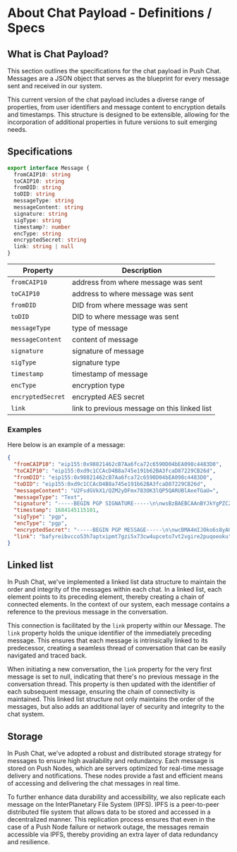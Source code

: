 # About Chat Payload - Definitions / Specs

## What is Chat Payload?

This section outlines the specifications for the chat payload in Push Chat. Messages are a JSON object that serves as the blueprint for every message sent and received in our system.

This current version of the chat payload includes a diverse range of properties, from user identifiers and message content to encryption details and timestamps. This structure is designed to be extensible, allowing for the incorporation of additional properties in future versions to suit emerging needs.

## Specifications

```typescript
export interface Message {
  fromCAIP10: string
  toCAIP10: string
  fromDID: string
  toDID: string
  messageType: string
  messageContent: string
  signature: string
  sigType: string
  timestamp?: number
  encType: string
  encryptedSecret: string
  link: string | null
}
```

| Property          | Description                                  |
| ----------------- | -------------------------------------------- |
| `fromCAIP10`      | address from where message was sent          |
| `toCAIP10`        | address to where message was sent            |
| `fromDID`         | DID from where message was sent              |
| `toDID`           | DID to where message was sent                |
| `messageType`     | type of message                              |
| `messageContent`  | content of message                           |
| `signature`       | signature of message                         |
| `sigType`         | signature type                               |
| `timestamp`       | timestamp of message                         |
| `encType`         | encryption type                              |
| `encryptedSecret` | encrypted AES secret                         |
| `link`            | link to previous message on this linked list |

### Examples

Here below is an example of a message:

```json
{
  "fromCAIP10": "eip155:0x98821462cB7Aa6fca72c6590D04bEA098c4483D0",
  "toCAIP10": "eip155:0xd9c1CCAcD4B8a745e191b62BA3fcaD87229CB26d",
  "fromDID": "eip155:0x98821462cB7Aa6fca72c6590D04bEA098c4483D0",
  "toDID": "eip155:0xd9c1CCAcD4B8a745e191b62BA3fcaD87229CB26d",
  "messageContent": "U2FsdGVkX1/QZM2yDFmx783OK3lQP5QARUBlAeeTGaU=",
  "messageType": "Text",
  "signature": "-----BEGIN PGP SIGNATURE-----\n\nwsBzBAEBCAAnBYJkYgPZCZBQPfS2j6Sx+xYhBDE96UHaT4+RRqqEklA99LaP\npLH7AACVDgf/RQdGa4wNAxaNd8rWufD3yG3E7O8Xc7siSmbvMlgFDYNB7XuA\nq/LnhUbaIIacmBTCftDi1Q1XWdXbOjb5I8wx8k/gsZjqDAt/WL1zZj/GYi6E\nNZq9pk7hcbBTX6DfqhrsACGJspIrywz0hYGKMMnY5unGbFrm0tS38YkuHUmd\nFeR9ovjq8R9kbD+XqkgpgMFo0nFalWXoj5U2hbMA6gaa/oMTsUmNGTrCDPDD\nuMkocPC1UHP9KpBg9ZCQFL81SLN9v4AmAvSsPc/n9zKzFIHgY/uYgSrx5VQA\ni8LeMPTS9A49mI4jY1ksoHqHNS1FXRPfEgMq/jWQXJtm1pzhfo4VQA==\n=AXqq\n-----END PGP SIGNATURE-----\n",
  "timestamp": 1684145115101,
  "sigType": "pgp",
  "encType": "pgp",
  "encryptedSecret": "-----BEGIN PGP MESSAGE-----\n\nwcBMA4mIJ0ko6s8yAQf/f+XZEY13wPrWyjulvE65tt2qws98qfc1h4E5531r\nvBilZBK5bwIlucH4pcRVi+6IlFPN561ycAu6D/FwZS6tubDqD2qbo6ZlZU1S\nOA7qn2WEZp0LBvGeEzQR4ySltn9a3Z0wrunIReOARLyXCI7lQJsJOp4PmePv\no5/ygSrCxTCdf6gVZwfBuDZQMlGW0LoGImnzRkdvx/zGh/zo1H5x/WwVR/hK\nXPyi9jRaC64mD7QWYAboHsFEl1P5LusEz6gzQtSDxzHbXh3FwM1xbUoZ9aGJ\nb82ADySCIlZgQlsiI0YIai4xbKYmp5LddxDIqIWY4CT6jWUIfYSbTK17+5cf\nCcHATANHghddxYDNPAEIAIDUT1RwJkfQgqchNqj65jzt1XOu1MaQhlM8hEDm\nilspf4OMGRMjApu8ihe/xVHYt10UNUOz6gLeU5VlGWgoqHLCkAvHMVGnMoJb\nOmlOIV16A5U1q2uha0vmJDLIYk7ESNn3xF5G/7TsjFLWNlEHK/f4EVsu8bWh\nlVACUmStm3IS96KCuqzFMqMcgfASUONLHHgoYZ7P1Y365gLZrnQB2OMyh0yM\na7JbfGEDjxXqlKyYC8ESzGCirO4esLzX904Zrj1+3cTC9f8QM8Qkd+bWliII\nwZtkSvU5NCDH5SPYGq4ycnkufU9Nk2f7bdWy7xh6H1kdR4QgSeMEXAupv3c2\nOGTSQAHA75mcgbyJuncFI6mtcYt7lkp6IWwYq5Tjph7a9csImcETJwwTjQeU\nmuE+9vAPCCnuZg9GktXmWZRA2tzHRyo=\n=VoM8\n-----END PGP MESSAGE-----\n",
  "link": "bafyreibvcco53h7aptxipmt7gzi5x73cw4upceto7vt2vgire2puqoeoku"
}
```

## Linked list

In Push Chat, we've implemented a linked list data structure to maintain the order and integrity of the messages within each chat. In a linked list, each element points to its preceding element, thereby creating a chain of connected elements. In the context of our system, each message contains a reference to the previous message in the conversation.

This connection is facilitated by the `link` property within our Message. The `link` property holds the unique identifier of the immediately preceding message. This ensures that each message is intrinsically linked to its predecessor, creating a seamless thread of conversation that can be easily navigated and traced back.

When initiating a new conversation, the `link` property for the very first message is set to null, indicating that there's no previous message in the conversation thread. This property is then updated with the identifier of each subsequent message, ensuring the chain of connectivity is maintained. This linked list structure not only maintains the order of the messages, but also adds an additional layer of security and integrity to the chat system.

## Storage

In Push Chat, we've adopted a robust and distributed storage strategy for messages to ensure high availability and redundancy. Each message is stored on Push Nodes, which are servers optimized for real-time message delivery and notifications. These nodes provide a fast and efficient means of accessing and delivering the chat messages in real time.

To further enhance data durability and accessibility, we also replicate each message on the InterPlanetary File System (IPFS). IPFS is a peer-to-peer distributed file system that allows data to be stored and accessed in a decentralized manner. This replication process ensures that even in the case of a Push Node failure or network outage, the messages remain accessible via IPFS, thereby providing an extra layer of data redundancy and resilience.
